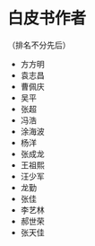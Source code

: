 # 白皮书作者

（排名不分先后）

* 方方明
* 袁志昌
* 曹佩庆
* 吴平
* 张超
* 冯浩
* 涂海波
* 杨洋
* 张成龙
* 王祖熙
* 汪少军
* 龙勤
* 张佳
* 李艺林
* 郝世荣
* 张天佳
